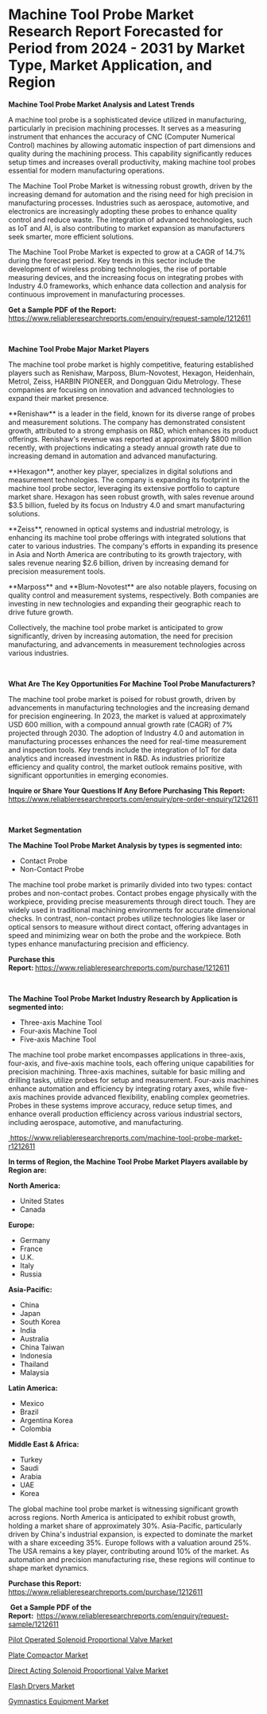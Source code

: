 <p><h1>Machine Tool Probe Market Research Report Forecasted for Period from 2024 -  2031 by Market Type, Market Application, and Region</h1></p><p><strong>Machine Tool Probe Market Analysis and Latest Trends</strong></p>
<p><p>A machine tool probe is a sophisticated device utilized in manufacturing, particularly in precision machining processes. It serves as a measuring instrument that enhances the accuracy of CNC (Computer Numerical Control) machines by allowing automatic inspection of part dimensions and quality during the machining process. This capability significantly reduces setup times and increases overall productivity, making machine tool probes essential for modern manufacturing operations.</p><p>The Machine Tool Probe Market is witnessing robust growth, driven by the increasing demand for automation and the rising need for high precision in manufacturing processes. Industries such as aerospace, automotive, and electronics are increasingly adopting these probes to enhance quality control and reduce waste. The integration of advanced technologies, such as IoT and AI, is also contributing to market expansion as manufacturers seek smarter, more efficient solutions.</p><p>The Machine Tool Probe Market is expected to grow at a CAGR of 14.7% during the forecast period. Key trends in this sector include the development of wireless probing technologies, the rise of portable measuring devices, and the increasing focus on integrating probes with Industry 4.0 frameworks, which enhance data collection and analysis for continuous improvement in manufacturing processes.</p></p>
<p><strong>Get a Sample PDF of the Report:&nbsp;</strong> <a href="https://www.reliableresearchreports.com/enquiry/request-sample/1212611?utm_campaign=16&utm_medium=2&utm_source=Github&utm_content=ia&utm_term=17122024&utm_id=machine-tool-probe">https://www.reliableresearchreports.com/enquiry/request-sample/1212611</a></p>
<p>&nbsp;</p>
<p><strong>Machine Tool Probe Major Market Players</strong></p>
<p><p>The machine tool probe market is highly competitive, featuring established players such as Renishaw, Marposs, Blum-Novotest, Hexagon, Heidenhain, Metrol, Zeiss, HARBIN PIONEER, and Dongguan Qidu Metrology. These companies are focusing on innovation and advanced technologies to expand their market presence.</p><p>**Renishaw** is a leader in the field, known for its diverse range of probes and measurement solutions. The company has demonstrated consistent growth, attributed to a strong emphasis on R&D, which enhances its product offerings. Renishaw's revenue was reported at approximately $800 million recently, with projections indicating a steady annual growth rate due to increasing demand in automation and advanced manufacturing.</p><p>**Hexagon**, another key player, specializes in digital solutions and measurement technologies. The company is expanding its footprint in the machine tool probe sector, leveraging its extensive portfolio to capture market share. Hexagon has seen robust growth, with sales revenue around $3.5 billion, fueled by its focus on Industry 4.0 and smart manufacturing solutions.</p><p>**Zeiss**, renowned in optical systems and industrial metrology, is enhancing its machine tool probe offerings with integrated solutions that cater to various industries. The company's efforts in expanding its presence in Asia and North America are contributing to its growth trajectory, with sales revenue nearing $2.6 billion, driven by increasing demand for precision measurement tools.</p><p>**Marposs** and **Blum-Novotest** are also notable players, focusing on quality control and measurement systems, respectively. Both companies are investing in new technologies and expanding their geographic reach to drive future growth.</p><p>Collectively, the machine tool probe market is anticipated to grow significantly, driven by increasing automation, the need for precision manufacturing, and advancements in measurement technologies across various industries.</p></p>
<p>&nbsp;</p>
<p><strong>What Are The Key Opportunities For Machine Tool Probe Manufacturers?</strong></p>
<p><p>The machine tool probe market is poised for robust growth, driven by advancements in manufacturing technologies and the increasing demand for precision engineering. In 2023, the market is valued at approximately USD 600 million, with a compound annual growth rate (CAGR) of 7% projected through 2030. The adoption of Industry 4.0 and automation in manufacturing processes enhances the need for real-time measurement and inspection tools. Key trends include the integration of IoT for data analytics and increased investment in R&D. As industries prioritize efficiency and quality control, the market outlook remains positive, with significant opportunities in emerging economies.</p></p>
<p><strong>Inquire or Share Your Questions If Any Before Purchasing This Report:</strong> <a href="https://www.reliableresearchreports.com/enquiry/pre-order-enquiry/1212611?utm_campaign=16&utm_medium=2&utm_source=Github&utm_content=ia&utm_term=17122024&utm_id=machine-tool-probe">https://www.reliableresearchreports.com/enquiry/pre-order-enquiry/1212611</a></p>
<p>&nbsp;</p>
<p><strong>Market Segmentation</strong></p>
<p><strong>The Machine Tool Probe Market Analysis by types is segmented into:</strong></p>
<p><ul><li>Contact Probe</li><li>Non-Contact Probe</li></ul></p>
<p><p>The machine tool probe market is primarily divided into two types: contact probes and non-contact probes. Contact probes engage physically with the workpiece, providing precise measurements through direct touch. They are widely used in traditional machining environments for accurate dimensional checks. In contrast, non-contact probes utilize technologies like laser or optical sensors to measure without direct contact, offering advantages in speed and minimizing wear on both the probe and the workpiece. Both types enhance manufacturing precision and efficiency.</p></p>
<p><strong>Purchase this Report:&nbsp;</strong><a href="https://www.reliableresearchreports.com/purchase/1212611?utm_campaign=16&utm_medium=2&utm_source=Github&utm_content=ia&utm_term=17122024&utm_id=machine-tool-probe">https://www.reliableresearchreports.com/purchase/1212611</a></p>
<p>&nbsp;</p>
<p><strong>The Machine Tool Probe Market Industry Research by Application is segmented into:</strong></p>
<p><ul><li>Three-axis Machine Tool</li><li>Four-axis Machine Tool</li><li>Five-axis Machine Tool</li></ul></p>
<p><p>The machine tool probe market encompasses applications in three-axis, four-axis, and five-axis machine tools, each offering unique capabilities for precision machining. Three-axis machines, suitable for basic milling and drilling tasks, utilize probes for setup and measurement. Four-axis machines enhance automation and efficiency by integrating rotary axes, while five-axis machines provide advanced flexibility, enabling complex geometries. Probes in these systems improve accuracy, reduce setup times, and enhance overall production efficiency across various industrial sectors, including aerospace, automotive, and manufacturing.</p></p>
<p><a href="https://www.reliableresearchreports.com/machine-tool-probe-market-r1212611?utm_campaign=16&utm_medium=2&utm_source=Github&utm_content=ia&utm_term=17122024&utm_id=machine-tool-probe">&nbsp;https://www.reliableresearchreports.com/machine-tool-probe-market-r1212611</a></p>
<p><strong>In terms of Region, the Machine Tool Probe Market Players available by Region are:</strong></p>
<p>
    <p> <strong> North America: </strong>
        <ul>
            <li>United States</li>
            <li>Canada</li>
        </ul>
        </p> 
    <p> <strong> Europe: </strong>
        <ul>
            <li>Germany</li>
            <li>France</li>
            <li>U.K.</li>
            <li>Italy</li>
            <li>Russia</li>
        </ul>
        </p> 
    <p> <strong> Asia-Pacific: </strong>
        <ul>
            <li>China</li>
            <li>Japan</li>
            <li>South Korea</li>
            <li>India</li>
            <li>Australia</li>
            <li>China Taiwan</li>
            <li>Indonesia</li>
            <li>Thailand</li>
            <li>Malaysia</li>
        </ul>
        </p> 
    <p> <strong> Latin America: </strong>
        <ul>
            <li>Mexico</li>
            <li>Brazil</li>
            <li>Argentina Korea</li>
            <li>Colombia</li>
        </ul>
        </p> 
    <p> <strong> Middle East & Africa: </strong>
        <ul>
            <li>Turkey</li>
            <li>Saudi</li>
            <li>Arabia</li>
            <li>UAE</li>
            <li>Korea</li>
        </ul>
    </p>
    </p>
<p><p>The global machine tool probe market is witnessing significant growth across regions. North America is anticipated to exhibit robust growth, holding a market share of approximately 30%. Asia-Pacific, particularly driven by China's industrial expansion, is expected to dominate the market with a share exceeding 35%. Europe follows with a valuation around 25%. The USA remains a key player, contributing around 10% of the market. As automation and precision manufacturing rise, these regions will continue to shape market dynamics.</p></p>
<p><strong>Purchase this Report: </strong><a href="https://www.reliableresearchreports.com/purchase/1212611?utm_campaign=16&utm_medium=2&utm_source=Github&utm_content=ia&utm_term=17122024&utm_id=machine-tool-probe">https://www.reliableresearchreports.com/purchase/1212611</a></p>
<p>&nbsp;<strong>Get a Sample PDF of the Report:&nbsp;&nbsp;</strong><a href="https://www.reliableresearchreports.com/enquiry/request-sample/1212611?utm_campaign=16&utm_medium=2&utm_source=Github&utm_content=ia&utm_term=17122024&utm_id=machine-tool-probe">https://www.reliableresearchreports.com/enquiry/request-sample/1212611</a></p>
<p><strong></strong></p>
<p><p><a href="https://github.com/JosephineMcguire65/Market-Research-Report-List-1/blob/main/pilot-operated-solenoid-proportional-valve-market.md?utm_campaign=16&utm_medium=2&utm_source=Github&utm_content=ia&utm_term=17122024&utm_id=machine-tool-probe">Pilot Operated Solenoid Proportional Valve Market</a></p><p><a href="https://www.linkedin.com/pulse/growth-trajectory-plate-compactor-market-2024-2031-projected-33lbe?utm_campaign=16&utm_medium=2&utm_source=Github&utm_content=ia&utm_term=17122024&utm_id=machine-tool-probe">Plate Compactor Market</a></p><p><a href="https://github.com/YashRP12/Market-Research-Report-List-6/blob/main/direct-acting-solenoid-proportional-valve-market.md?utm_campaign=16&utm_medium=2&utm_source=Github&utm_content=ia&utm_term=17122024&utm_id=machine-tool-probe">Direct Acting Solenoid Proportional Valve Market</a></p><p><a href="https://www.linkedin.com/pulse/swot-analysis-regional-outlook-deployment-revenue-forecasts-uybze?utm_campaign=16&utm_medium=2&utm_source=Github&utm_content=ia&utm_term=17122024&utm_id=machine-tool-probe">Flash Dryers Market</a></p><p><a href="https://www.linkedin.com/pulse/gymnastics-equipment-market-insights-report-company-specific-zgize?utm_campaign=16&utm_medium=2&utm_source=Github&utm_content=ia&utm_term=17122024&utm_id=machine-tool-probe">Gymnastics Equipment Market</a></p></p>